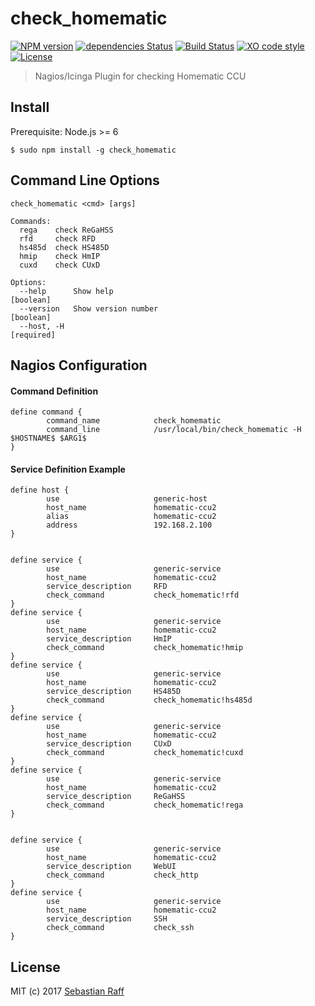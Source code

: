 # check_homematic

[![NPM version](https://badge.fury.io/js/check_homematic.svg)](http://badge.fury.io/js/check_homematic)
[![dependencies Status](https://david-dm.org/hobbyquaker/check_homematic/status.svg)](https://david-dm.org/hobbyquaker/check_homematic)
[![Build Status](https://travis-ci.org/hobbyquaker/check_homematic.svg?branch=master)](https://travis-ci.org/hobbyquaker/check_homematic)
[![XO code style](https://img.shields.io/badge/code_style-XO-5ed9c7.svg)](https://github.com/sindresorhus/xo)
[![License][mit-badge]][mit-url]

> Nagios/Icinga Plugin for checking Homematic CCU


## Install

Prerequisite: Node.js >= 6

`$ sudo npm install -g check_homematic`


## Command Line Options

``` 
check_homematic <cmd> [args]

Commands:
  rega    check ReGaHSS
  rfd     check RFD
  hs485d  check HS485D
  hmip    check HmIP
  cuxd    check CUxD

Options:
  --help      Show help                                                [boolean]
  --version   Show version number                                      [boolean]
  --host, -H                                                          [required]
```


## Nagios Configuration

#### Command Definition

```
define command {
        command_name            check_homematic
        command_line            /usr/local/bin/check_homematic -H $HOSTNAME$ $ARG1$
}
```

#### Service Definition Example
```
define host {
        use                     generic-host
        host_name               homematic-ccu2
        alias                   homematic-ccu2
        address                 192.168.2.100
}


define service {
        use                     generic-service
        host_name               homematic-ccu2
        service_description     RFD
        check_command           check_homematic!rfd
}
define service {
        use                     generic-service
        host_name               homematic-ccu2
        service_description     HmIP
        check_command           check_homematic!hmip
}
define service {
        use                     generic-service
        host_name               homematic-ccu2
        service_description     HS485D
        check_command           check_homematic!hs485d
}
define service {
        use                     generic-service
        host_name               homematic-ccu2
        service_description     CUxD
        check_command           check_homematic!cuxd
}
define service {
        use                     generic-service
        host_name               homematic-ccu2
        service_description     ReGaHSS
        check_command           check_homematic!rega
}


define service {
        use                     generic-service
        host_name               homematic-ccu2
        service_description     WebUI
        check_command           check_http
}
define service {
        use                     generic-service
        host_name               homematic-ccu2
        service_description     SSH
        check_command           check_ssh
}
```

## License

MIT (c) 2017 [Sebastian Raff](https://github.com/hobbyquaker)

[mit-badge]: https://img.shields.io/badge/License-MIT-blue.svg?style=flat
[mit-url]: LICENSE
